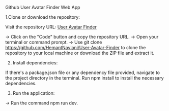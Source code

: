 Github User Avatar Finder Web App

1.Clone or download the repository:

Visit the repository URL: [User Avatar Finder](https://github.com/HemantNavlani/User-Avatar-Finder)

-> Click on the "Code" button and copy the repository URL.
-> Open your terminal or command prompt.
-> Use git clone https://github.com/HemantNavlani/User-Avatar-Finder to clone the repository to your local machine or download the ZIP file and extract it.

2. Install dependencies:

If there's a package.json file or any dependency file provided, navigate to the project directory in the terminal.
Run npm install to install the necessary dependencies.

3. Run the application:

-> Run the command npm run dev.
